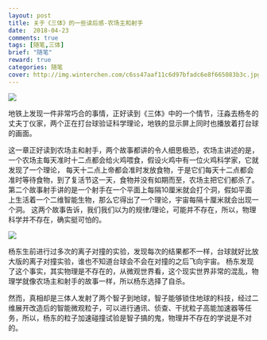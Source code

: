 ```yaml
---
layout: post
title: 关于《三体》的一些读后感-农场主和射手
date:  2018-04-23 
comments: true
tags: [随笔,三体]
brief: "随笔"
reward: true
categories: 随笔
cover: http://img.winterchen.com/c6ss47aaf11c6d97bfadc6e8f665083b3c.jpg
---
```


![](http://img.winterchen.com/c6ss47aaf11c6d97bfadc6e8f665083b3c.jpg)

地铁上发现一件非常巧合的事情，正好读到《三体》中的一个情节，汪淼去杨冬的丈夫丁仪家，两个正在打台球验证科学理论，地铁的显示屏上同时也播放着打台球的画面。
<!-- more -->
这一章正好读到农场主和射手，两个故事都讲的令人细思极恐，农场主讲述的是，一个农场主每天准时十二点都会给火鸡喂食，假设火鸡中有一位火鸡科学家，它就发现了一个理论，
每天十二点上帝都会准时发放食物，于是它们每天十二点都会准时等待食物，到了复活节这一天，食物并没有如期而至，农场主把它们都杀了。
第二个故事射手讲的是一个射手在一个平面上每隔10厘米就会打个洞，假如平面上生活着一个二维智能生物，那么它得出了一个理论，宇宙每隔十厘米就会出现一个洞。
这两个故事告诉，我们我们以为的规律/理论，可能并不存在，所以，物理科学并不存在，确实挺可怕的。

![](http://img.winterchen.com/IMG_094ddd8.jpg)


 杨东生前进行过多次的离子对撞的实验，发现每次的结果都不一样，台球就好比放大版的离子对撞实验，谁也不知道台球会不会在对撞的之后飞向宇宙。
杨东发现了这个事实，其实物理是不存在的，从微观世界看，这个现实世界非常的混乱，物理学就像农场主和射手的故事一样，所以杨东选择了自杀。


 然而，真相却是三体人发射了两个智子到地球，智子能够锁住地球的科技，经过二维展开改造后的智能微观粒子，可以进行通讯、侦查、干扰粒子高能加速器等任务，所以，杨东的粒子加速碰撞试验是智子搞的鬼，物理并不存在的学说是不对的。